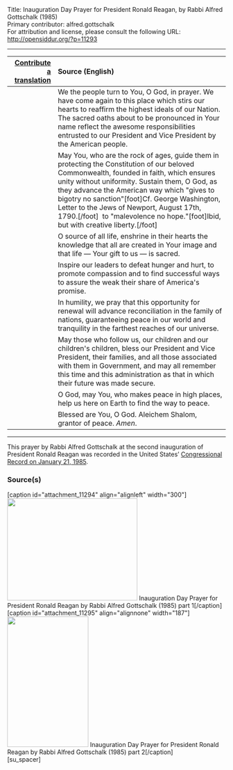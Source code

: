 <html>
<head></head>
<body>
Title: Inauguration Day Prayer for President Ronald Reagan, by Rabbi Alfred Gottschalk (1985)<br />
Primary contributor: alfred.gottschalk<br />
For attribution and license, please consult the following URL: <a href="http://opensiddur.org/?p=11293">http://opensiddur.org/?p=11293</a>
<p />
<hr />

<table style="margin-left: auto;margin-right: auto;" class="draggable">
<thead><tr><th id="x" style="text-align: right;"><a href="/contribute/upload/">Contribute a translation</a></th><th style="text-align: left;">Source (English)</th></tr></thead>
<tbody>
<tr><td style="vertical-align:top;">
<div class="liturgy"><span lang="he">

</span></div></td>
 
<td style="vertical-align:top;">
<div class="english">
We the people turn to You, O God, in prayer. 
We have come again to this place which stirs our hearts 
to reaffirm the highest ideals of our Nation. 
The sacred oaths about to be pronounced in Your name 
reflect the awesome responsibilities entrusted 
to our President and Vice President 
by the American people. 
</div></td></tr>


<tr><td style="vertical-align:top;">
<div class="liturgy"><span lang="he">

</span></div></td>
 
<td style="vertical-align:top;">
<div class="english">
May You, who are the rock of ages, 
guide them in protecting 
the Constitution of our beloved Commonwealth, 
founded in faith, 
which ensures unity without uniformity. 
Sustain them, O God, 
as they advance the American way 
which "gives to bigotry no sanction"[foot]Cf. George Washington, Letter to the Jews of Newport, August 17th, 1790.[/foot]&nbsp;
to "malevolence no hope."[foot]Ibid, but with creative liberty.[/foot]
</div></td></tr>


<tr><td style="vertical-align:top;">
<div class="liturgy"><span lang="he">

</span></div></td>
 
<td style="vertical-align:top;">
<div class="english">
O source of all life, 
enshrine in their hearts the knowledge 
that all are created in Your image 
and that life — 
Your gift to us — 
is sacred.
</div></td></tr>


<tr><td style="vertical-align:top;">
<div class="liturgy"><span lang="he">

</span></div></td>
 
<td style="vertical-align:top;">
<div class="english">
Inspire our leaders 
to defeat hunger and hurt, 
to promote compassion 
and to find successful ways 
to assure the weak their share of America's promise. 
</div></td></tr>


<tr><td style="vertical-align:top;">
<div class="liturgy"><span lang="he">

</span></div></td>
 
<td style="vertical-align:top;">
<div class="english">
In humility, 
we pray that this opportunity for renewal 
will advance reconciliation in the family of nations, 
guaranteeing peace in our world and tranquility 
in the farthest reaches of our universe. 
</div></td></tr>


<tr><td style="vertical-align:top;">
<div class="liturgy"><span lang="he">

</span></div></td>
 
<td style="vertical-align:top;">
<div class="english">
May those who follow us, 
our children and our children's children, 
bless our President and Vice President, 
their families, 
and all those associated with them in Government, 
and may all remember this time 
and this administration 
as that in which their future was made secure.
</div></td></tr>


<tr><td style="vertical-align:top;">
<div class="liturgy"><span lang="he">

</span></div></td>
 
<td style="vertical-align:top;">
<div class="english">
O God, may You, who makes peace in high places, 
help us here on Earth to find the way to peace.
</div></td></tr>


<tr><td style="vertical-align:top;">
<div class="liturgy"><span lang="he">

</span></div></td>
 
<td style="vertical-align:top;">
<div class="english">
Blessed are You, O God. 
Aleichem Shalom, grantor of peace. <em>Amen</em>.
</div></td></tr>
</tbody></table>

<hr />

This prayer by Rabbi Alfred Gottschalk at the second inauguration of President Ronald Reagan was recorded in the United States’ <a href="https://archive.org/stream/congressionalrec131aunit#page/n319/mode/2up">Congressional Record on January 21, 1985</a>.

<h3>Source(s)</h3>

<span style="float: right;">[caption id="attachment_11294" align="alignleft" width="300"]<a href="https://opensiddur.org/wp-content/uploads/2015/04/Inauguration-Day-Prayer-for-President-Ronald-Reagan-by-Rabbi-Alfred-Gottschalk-1985-1.png"><img src="https://opensiddur.org/wp-content/uploads/2015/04/Inauguration-Day-Prayer-for-President-Ronald-Reagan-by-Rabbi-Alfred-Gottschalk-1985-1-300x235.png" alt="" width="300" height="235" class="size-medium wp-image-11294" /></a> Inauguration Day Prayer for President Ronald Reagan by Rabbi Alfred Gottschalk (1985) part 1[/caption]</span> <span style="float: left;">[caption id="attachment_11295" align="alignnone" width="187"]<a href="https://opensiddur.org/wp-content/uploads/2015/04/Inauguration-Day-Prayer-for-President-Ronald-Reagan-by-Rabbi-Alfred-Gottschalk-1985-2.png"><img src="https://opensiddur.org/wp-content/uploads/2015/04/Inauguration-Day-Prayer-for-President-Ronald-Reagan-by-Rabbi-Alfred-Gottschalk-1985-2-187x300.png" alt="" width="187" height="300" class="size-medium wp-image-11295" /></a> Inauguration Day Prayer for President Ronald Reagan by Rabbi Alfred Gottschalk (1985) part 2[/caption]</span>[su_spacer]
</body>
</html>